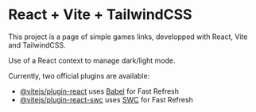 # React + Vite + TailwindCSS

This project is a page of simple games links, developped with React, Vite and TailwindCSS. 

Use of a React context to manage dark/light mode. 



Currently, two official plugins are available:

- [@vitejs/plugin-react](https://github.com/vitejs/vite-plugin-react/blob/main/packages/plugin-react/README.md) uses [Babel](https://babeljs.io/) for Fast Refresh
- [@vitejs/plugin-react-swc](https://github.com/vitejs/vite-plugin-react-swc) uses [SWC](https://swc.rs/) for Fast Refresh

